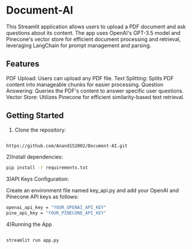 # Document-AI

This Streamlit application allows users to upload a PDF document and ask questions about its content. The app uses OpenAI's GPT-3.5 model and Pinecone's vector store for efficient document processing and retrieval, leveraging LangChain for prompt management and parsing.

## Features
PDF Upload: Users can upload any PDF file.
Text Splitting: Splits PDF content into manageable chunks for easier processing.
Question Answering: Queries the PDF's content to answer specific user questions.
Vector Store: Utilizes Pinecone for efficient similarity-based text retrieval.

## Getting Started
1) Clone the repository:

 ```bash

https://github.com/Anand152002/Document-AI.git
 ```

2)Install dependencies:
 ```bash
pip install -r requirements.txt
 ```
3)API Keys Configuration:

Create an environment file named key_api.py and add your OpenAI and Pinecone API keys as follows:
 ```bash
openai_api_key = "YOUR_OPENAI_API_KEY"
pine_api_key = "YOUR_PINECONE_API_KEY"
 ```

4)Running the App
 ```bash

streamlit run app.py
 ```
